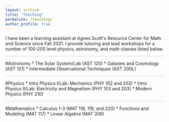 ```yaml
---
layout: archive
title: "Teaching"
permalink: /teaching/
author_profile: true
---
```

I have been a learning assistant at Agnes Scott's Resource Center for Math and Science since Fall 2021. I provide tutoring and lead workshops for a number of 100-200 level physics, astronomy, and math classes listed below.

<hr style = 'background-color:#CCCAC9  ; border-width:0; color:#CCCAC9; height:1px; width:100%;' />
#Astronomy
* The Solar System/Lab (AST 120)
* Galaxies and Cosmology (AST 121)
* Intermediate Observational Techniques (AST 200L)

<br> 
<hr style = 'background-color:#CCCAC9  ; border-width:0; color:#CCCAC9; height:1px; width:100%;' />
#Physics
* Intro Physics I/Lab: Mechanics (PHY 102 and 202)
* Intro Physics II/Lab: Electricity and Magnetism (PHY 103 and 203)
* Modern Physics (PHY 210)

<br> 
<hr style = 'background-color:#CCCAC9  ; border-width:0; color:#CCCAC9; height:1px; width:100%;' />
#Mathematics
* Calculus 1-3 (MAT 118, 119, and 220)
* Functions and Modeling (MAT 117)
* Linear Algebra (MAT 206)

